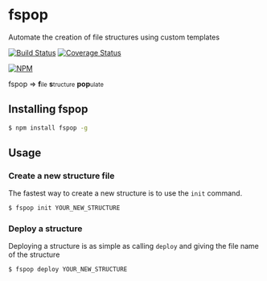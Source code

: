 # fspop
Automate the creation of file structures using custom templates

[![Build Status](https://travis-ci.org/hmerritt/fspop.svg?branch=master)](https://travis-ci.org/hmerritt/fspop)    [![Coverage Status](https://coveralls.io/repos/github/hmerritt/fspop/badge.svg?branch=master)](https://coveralls.io/github/hmerritt/fspop?branch=master)

[![NPM](https://nodei.co/npm/fspop.png)](https://nodei.co/npm/fspop/)

fspop => __f__<small>ile</small> __s__<small>tructure</small> __pop__<small>ulate</small>




## Installing fspop

```bash
$ npm install fspop -g
```




## Usage

### Create a new structure file
The fastest way to create a new structure is to use the `init` command.

```bash
$ fspop init YOUR_NEW_STRUCTURE
```


### Deploy a structure
Deploying a structure is as simple as calling `deploy` and giving the file name of the structure

```bash
$ fspop deploy YOUR_NEW_STRUCTURE
```
